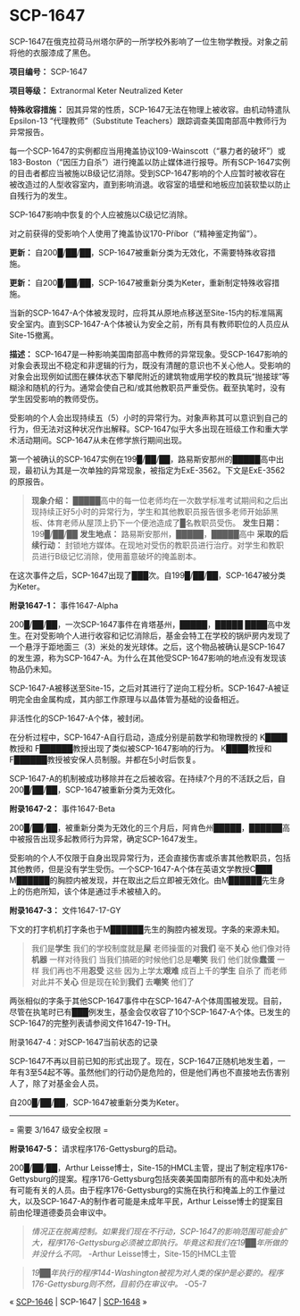 # SCP-1647
                        




SCP-1647在俄克拉荷马州塔尔萨的一所学校外影响了一位生物学教授。对象之前将他的衣服漆成了黑色。



**项目编号：** SCP-1647

**项目等级：** Extranormal Keter Neutralized Keter

**特殊收容措施：** 因其异常的性质，SCP-1647无法在物理上被收容。由机动特遣队Epsilon-13 “代理教师”（Substitute Teachers）跟踪调查美国南部高中教师行为异常报告。

每一个SCP-1647的实例都应当用掩盖协议109-Wainscott（“暴力者的破坏”）或183-Boston（“因压力自杀”）进行掩盖以防止媒体进行报导。所有SCP-1647实例的目击者都应当被施以B级记忆消除。受到SCP-1647影响的个人应暂时被收容在被改造过的人型收容室内，直到影响消退。收容室的墙壁和地板应加装软垫以防止自残行为的发生。

SCP-1647影响中恢复的个人应被施以C级记忆消除。

对之前获得的受影响个人使用了掩盖协议170-Příbor（“精神鉴定拘留”）。

**更新：** 自200█/██/██，SCP-1647被重新分类为无效化，不需要特殊收容措施。

**更新：** 自200█/██/██，SCP-1647被重新分类为Keter，重新制定特殊收容措施。

当新的SCP-1647-A个体被发现时，应将其从原地点移送至Site-15内的标准隔离安全室内。直到SCP-1647-A个体被认为安全之前，所有具有教师职位的人员应从Site-15撤离。

**描述：** SCP-1647是一种影响美国南部高中教师的异常现象。受SCP-1647影响的对象会表现出不稳定和非逻辑的行为，既没有清醒的意识也不关心他人。受影响的对象会出现例如试图在躶体状态下攀爬附近的建筑物或用学校的教具玩“抛接球”等糊涂和随机的行为。通常会使自己和/或其他教职员严重受伤。截至执笔时，没有学生因受影响的教师受伤。

受影响的个人会出现持续五（5）小时的异常行为。对象声称其可以意识到自己的行为，但无法对这种状况作出解释。SCP-1647似乎大多出现在班级工作和重大学术活动期间。SCP-1647从未在修学旅行期间出现。

第一个被确认的SCP-1647实例在199█/██/██，路易斯安那州的█████高中出现，最初认为其是一次单独的异常现象，被指定为ExE-3562。下文是ExE-3562的原报告。


> **现象介绍：** █████高中的每一位老师均在一次数学标准考试期间和之后出现持续正好5小时的异常行为，学生和其他教职员报告很多老师开始舔黑板、体育老师从屋顶上扔下一个便池造成了█名教职员受伤。
**发生日期：** 199█/██/██
**发生地点：** 路易斯安那州，█████，█████高中
**采取的后续行动：** 封锁地方媒体。在现地对受伤的教职员进行治疗。对学生和教职员进行B级记忆消除，使用蓄意破坏的掩盖剧本。
> 

在这次事件之后，SCP-1647出现了███次。自199█/██/██，SCP-1647被分类为Keter。

**附录1647-1：** 事件1647-Alpha

200█/██/██，一次SCP-1647事件在肯塔基州，█████，█████ ████高中发生。在对受影响个人进行收容和记忆消除后，基金会特工在学校的锅炉房内发现了一个悬浮于距地面三（3）米处的发光球体。之后，这个物品被确认是SCP-1647的发生源，称为SCP-1647-A。为什么在其他受SCP-1647影响的地点没有发现该物品仍未知。

SCP-1647-A被移送至Site-15，之后对其进行了逆向工程分析。SCP-1647-A被证明完全由金属构成，其内部工作原理与以晶体管为基础的设备相近。



非活性化的SCP-1647-A个体，被封闭。



在分析过程中，SCP-1647-A自行启动，造成分别是前数学和物理教授的 K████教授和 F██████教授出现了类似被SCP-1647影响的行为。 K████教授和F██████教授被安保人员制服。并都在5小时后恢复。

SCP-1647-A的机制被成功移除并在之后被收容。在持续7个月的不活跃之后，自200█/██/██，SCP-1647被重新分类为无效化。

**附录1647-2：** 事件1647-Beta

200█/██/██，被重新分类为无效化的三个月后，阿肯色州█████，██████高中被报告出现多起教师行为异常，确定SCP-1647发生。

受影响的个人不仅限于自身出现异常行为，还会直接伤害或杀害其他教职员，包括其他教师，但是没有学生受伤。一个SCP-1647-A个体在英语文学教授C███ M██████的胸腔内被发现，并在取出之后立即被无效化。由M██████先生身上的伤疤所知，该个体是通过手术被植入的。

**附录1647-3：** 文件1647-17-GY

下文的打字机机打字条也于M██████先生的胸腔内被发现。字条的来源未知。


> 我们是**学生** 
我们的学校制度就是**屎** 
老师操蛋的对**我们** 毫不**关心** 
他们像对待**机器** 一样对待我们
当我们搞砸的时候他们总是**嘲笑** 我们
他们就像**蠢蛋** 一样
我们再也不用**忍受** 这些
因为上学太**艰难**  成百上千的**学生** 自杀了 而老师对此并不**关心** 
但是现在轮到**我们** 去**嘲笑** 他们了
> 

两张相似的字条于其他SCP-1647事件中在SCP-1647-A个体周围被发现。目前，尽管在执笔时已有███例发生，基金会仅收容了10个SCP-1647-A个体。已发生的SCP-1647的完整列表请参阅文件1647-19-TH。

附录1647-4：对SCP-1647当前状态的记录

SCP-1647不再以目前已知的形式出现了。现在，SCP-1647正随机地发生着，一年有3至54起不等。虽然他们的行动仍是危险的，但是他们再也不直接地去伤害别人了，除了对基金会人员。

自200█/██/██，SCP-1647被重新分类为Keter。


---

= 需要 3/1647 级安全权限 =

**附录1647-5：** 请求程序176-Gettysburg的启动。

200█/██/██，Arthur Leisse博士，Site-15的HMCL主管，提出了制定程序176-Gettysburg的提案。程序176-Gettysburg包括突袭美国南部所有的高中和处决所有可能有关的人员。由于程序176-Gettysburg的实施在执行和掩盖上的工作量过大，以及SCP-1647-A的制作者可能是未成年平民，Arthur Leisse博士的提案目前由伦理道德委员会审议中。


> *情况正在脱离控制。如果我们现在不行动，SCP-1647的影响范围可能会扩大，程序176-Gettysburg必须被立即执行。毕竟这和我们在19██年所做的并没什么不同。*  -Arthur Leisse博士，Site-15的HMCL主管
> 


> *19██年执行的程序144-Washington被视为对人类的保护是必要的。程序176-Gettysburg则不然，目前仍在审议中。*  -O5-7
> 



« [SCP-1646](/scp-1646) | SCP-1647 | <a shape='rect' class='newpage' href='/scp-1648'>SCP-1648</a> »





                    